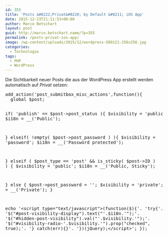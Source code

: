 ```yaml
---
id: 355
title: 'Posts &#8222;Privat&#8220; by Default &#8211; iOS App'
date: 2015-12-23T21:11:53+00:00
author: Marco Betschart
layout: post
guid: http://marco.betschart.name/?p=355
permalink: /posts-privat-ios-app/
image: /wp-content/uploads/2015/12/wordpress-589121-256x256.jpg
categories:
  - Technologie
tags:
  - PHP
  - WordPress
---
```

Die Sichtbarkeit neuer Posts die aus der WordPress App erstellt werden automatisch auf _Privat_ setzen:

<div class="snippetcpt-wrap" id="snippet-486" data-id="486" data-edit="http://dev.marco-betschart.local/wp-admin/post.php?post=486&action=edit" data-copy="/wp-admin/export.php?type=jekyll&#038;snippet=b31d996337&#038;id=486" data-fullscreen="http://dev.marco-betschart.local/code-snippets/private-posts-default-admin/?full-screen=1">
  <pre class="prettyprint linenums lang-php" title="Private Posts by Default - Admin">add_action('post_submitbox_misc_actions',function(){
  global $post;
  
  if( 'publish' == $post-&gt;post_status ){
    $visibility = 'public';
    $i18n = __('Public');
    
  } elseif( !empty( $post-&gt;post_password ) ){
    $visibility = 'password';
    $i18n = __('Password protected');
    
  } elseif ( $post_type == 'post' && is_sticky( $post-&gt;ID ) ) {
    $visibility = 'public';
    $i18n = __('Public, Sticky');

  } else {
    $post-&gt;post_password = '';
    $visibility = 'private';
    $i18n = __('Private');
  }
  
  echo '&lt;script type="text/javascript"&gt;(function($){'.
    'try{'.
      '$("#post-visibility-display").text("'.$i18n.'");'.
      '$("#hidden-post-visibility").val("'.$visibility.'");'.
      '$("#visibility-radio-'.$visibility.'").prop("checked", true);'.
    '} catch(err){}'.
  '})(jQuery);&lt;/script&gt;';
});</pre>
</div>